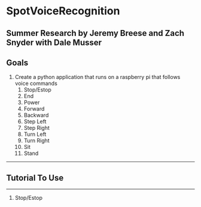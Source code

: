 # SpotVoiceRecognition
## Summer Research by Jeremy Breese and Zach Snyder with Dale Musser
## Goals
1. Create a python application that runs on a raspberry pi that follows voice commands
    1. Stop/Estop
    2. End
    3. Power
    4. Forward
    5. Backward
    6. Step Left
    7. Step Right
    8. Turn Left
    9. Turn Right
    10. Sit
    11. Stand
---
## Tutorial To Use
---
1. Stop/Estop
